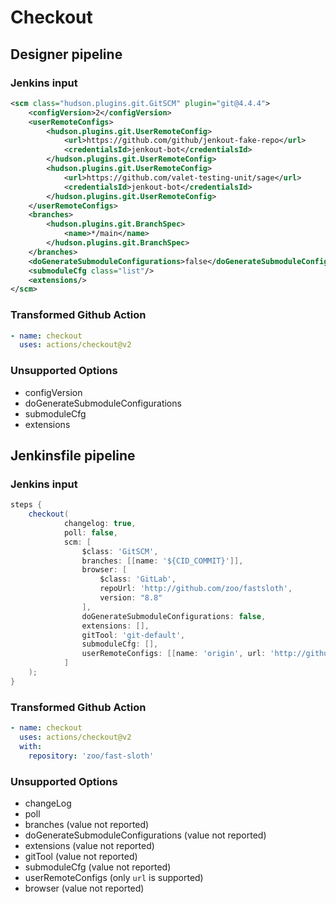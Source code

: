 # Checkout

## Designer pipeline

### Jenkins input

```xml
<scm class="hudson.plugins.git.GitSCM" plugin="git@4.4.4">
    <configVersion>2</configVersion>
    <userRemoteConfigs>
        <hudson.plugins.git.UserRemoteConfig>
            <url>https://github.com/github/jenkout-fake-repo</url>
            <credentialsId>jenkout-bot</credentialsId>
        </hudson.plugins.git.UserRemoteConfig>
        <hudson.plugins.git.UserRemoteConfig>
            <url>https://github.com/valet-testing-unit/sage</url>
            <credentialsId>jenkout-bot</credentialsId>
        </hudson.plugins.git.UserRemoteConfig>
    </userRemoteConfigs>
    <branches>
        <hudson.plugins.git.BranchSpec>
            <name>*/main</name>
        </hudson.plugins.git.BranchSpec>
    </branches>
    <doGenerateSubmoduleConfigurations>false</doGenerateSubmoduleConfigurations>
    <submoduleCfg class="list"/>
    <extensions/>
</scm>
```

### Transformed Github Action

```yaml
- name: checkout
  uses: actions/checkout@v2
```

### Unsupported Options

- configVersion
- doGenerateSubmoduleConfigurations
- submoduleCfg
- extensions

## Jenkinsfile pipeline

### Jenkins input

```groovy
steps {
    checkout(
            changelog: true,
            poll: false,
            scm: [
                $class: 'GitSCM',
                branches: [[name: '${CID_COMMIT}']],
                browser: [
                    $class: 'GitLab',
                    repoUrl: 'http://github.com/zoo/fastsloth',
                    version: "8.8"
                ],
                doGenerateSubmoduleConfigurations: false,
                extensions: [],
                gitTool: 'git-default',
                submoduleCfg: [],
                userRemoteConfigs: [[name: 'origin', url: 'http://github.com/zoo/fastsloth.git', refspec: '+refs/heads/*:refs/remotes/origin/* +refs/pull/*:refs/pull/*']]
            ]
    );
}
```

### Transformed Github Action

```yaml
- name: checkout
  uses: actions/checkout@v2
  with:
    repository: 'zoo/fast-sloth'
```

### Unsupported Options

- changeLog
- poll
- branches (value not reported)
- doGenerateSubmoduleConfigurations (value not reported)
- extensions (value not reported)
- gitTool (value not reported)
- submoduleCfg (value not reported)
- userRemoteConfigs (only `url` is supported)
- browser (value not reported)
